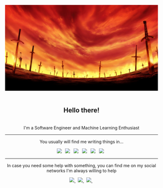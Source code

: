 <img src="./resources/unlimited-bw.jpg">

<h2 align="center" style="padding: 20px">Hello there!</h2>

<p align="center">
I'm a Software Engineer and Machine Learning Enthusiast  
</p>

---

<p align="center">
You usually will find me writing things in...
</p>

<p align="center">
    <img src="https://img.shields.io/badge/-Java-121212?style=flat&logo=spring"> &nbsp;
    <img src="https://img.shields.io/badge/-Python-121212?style=flat&logo=python"> &nbsp;
    <img src="https://img.shields.io/badge/-Clojure-121212?style=flat&logo=clojure"> &nbsp;
    <img src="https://img.shields.io/badge/-C%2B%2B-121212?style=flat&logo=cplusplus"> &nbsp;
    <img src="https://img.shields.io/badge/-Typescript-121212?style=flat&logo=typescript"> &nbsp;
    <img src="https://img.shields.io/badge/-Rust-121212?style=flat&logo=rust"> &nbsp;
</p>

---

<p align="center">In case you need some help with something, you can find me on my social networks I'm always willing to help</p>

<p align="center">
    <a href="https://www.linkedin.com/in/erickisos/">
        <img src="https://img.shields.io/badge/-Erick%20Isos-blue?style=flat-square&logo=Linkedin&logoColor=white">
    </a> &nbsp;
    <a href="https://www.twitter.com/erickisos">
        <img src="https://img.shields.io/badge/-erickisos-white?style=flat-square&logo=Twitter">
    </a> &nbsp;
    <a href="https://mstdn.mx/@erickisos">
        <img src="https://img.shields.io/badge/-erickisos-white?style=flat-square&logo=Mastodon">
    </a> &nbsp;
</p>
